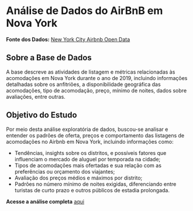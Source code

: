 # Análise de Dados do AirBnB em Nova York

**Fonte dos Dados:** [New York City Airbnb Open Data](https://www.kaggle.com/datasets/dgomonov/new-york-city-airbnb-open-data/data)

## Sobre a Base de Dados

A base descreve as atividades de listagem e métricas relacionadas às acomodações em Nova York durante o ano de 2019, incluindo informações detalhadas sobre os anfitriões, a disponibilidade geográfica das acomodações, tipo de acomodação, preço, mínimo de noites, dados sobre avaliações, entre outras.

## Objetivo do Estudo

Por meio desta análise exploratória de dados, buscou-se analisar e entender os padrões de oferta, preços e comportamento das listagens de acomodações no Airbnb em Nova York, incluindo informações como:

- Tendências, insights sobre os distritos, e possíveis fatores que influenciam o mercado de aluguel por temporada na cidade;
- Tipos de acomodações mais ofertadas e sua relação com as preferências ou orçamento dos viajantes;
- Avaliação dos preços médios e máximos por distrito;
- Padrões no número mínimo de noites exigidas, diferenciando entre turistas de curto prazo e outros públicos de estadia prolongada.

**Acesse a análise completa** [aqui](https://www.kaggle.com/datasets/dgomonov/new-york-city-airbnb-open-data/data)
